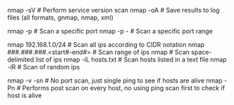 nmap -sV <ip>                   # Perform service version scan
nmap -oA <log basename> <ip>    # Save results to log files (all formats, gnmap, nmap, xml)

nmap -p <port> <ip>                       # Scan a specific port
nmap -p <start-port>-<end-port> <ip>      # Scan a specific port range

nmap 192.168.1.0/24              # Scan all ips according to CIDR notation
nmap ###.###.###.<start#-end#>   # Scan range of ips
nmap <ip> <ip>                   # Scan space-delimited list of ips
nmap -iL hosts.txt               # Scan hosts listed in a text file
nmap -iR <number>                # Scan <number> of random ips 

nmap -v -sn <ip list>            # No port scan, just single ping to see if hosts are alive
nmap -Pn <ip-list>               # Performs post scan on every host, no using ping scan first to check if host is alive
